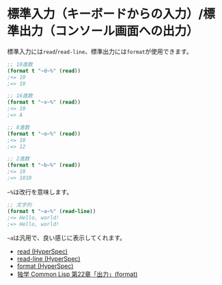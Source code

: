 # 標準入力（キーボードからの入力）/標準出力（コンソール画面への出力）

標準入力には`read`/`read-line`、標準出力には`format`が使用できます。

```lisp
;; 10進数
(format t "~d~%" (read))
;<= 10
;=> 10

;; 16進数
(format t "~x~%" (read))
;<= 10
;=> A

;; 8進数
(format t "~o~%" (read))
;<= 10
;=> 12

;; 2進数
(format t "~b~%" (read))
;<= 10
;=> 1010
```

`~%`は改行を意味します。

```lisp
;; 文字列
(format t "~a~%" (read-line))
;<= Hello, world!
;=> Hello, world!
```

`~a`は汎用で、良い感じに表示してくれます。

* [read (HyperSpec)](http://www.lispworks.com/documentation/HyperSpec/Body/f_rd_rd.htm)
* [read-line (HyperSpec)](http://www.lispworks.com/documentation/HyperSpec/Body/f_rd_lin.htm)
* [format (HyperSpec)](http://www.lispworks.com/documentation/HyperSpec/Body/f_format.htm)  
* [独学 Common Lisp 第22章「出力」(format)](https://lisp.satoshiweb.net/2018/01/printer.html)
